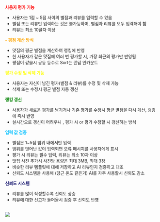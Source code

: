 <span style="color:red; font-weight:bold">
사용자 평가 기능
</span>

- 사용자는 1점 ~ 5점 사이의 별점과 리뷰를 입력할 수 있음
- 별점 또는 리뷰만 입력하는 것은 불가능하며, 별점과 리뷰를 모두 입력해야 함
- 리뷰는 최소 10글자 이상

<span style="color:orange; font-weight:bold">
- 평점 계산 방식
</span>

- 맛집의 평균 별점을 계산하여 랭킹에 반영
- 한 사용자가 같은 맛집에 여러 번 평가할 시, 가장 최근의 평가만 반영됨
- 평점이 같을시 공동 등수로 Sort는 랜덤 인카운트

<span style="color:yellow; font-weight:bold">
평가 수정 및 삭제 기능
</span>

- 사용자는 자신이 남긴 평가(별점 & 리뷰)를 수정 및 삭제 가능
- 삭제 또는 수정시 평균 별점 자동 갱신

<span style="color:green; font-weight:bold">
랭킹 갱신
</span>

- 사용자가 새로운 평가를 남기거나 기존 평가를 수정시
평균 별점을 다시 계산, 랭킹에 즉시 반영
- 실시간으로 갱신이 어려우니 , 평가 시 or 평가 수정할 시 갱신하는 방식

<span style="color:deepskyblue; font-weight:bold">
입력 값 검증
</span>

- 별점은 1~5점 범위 내에서만 입력
- 범위를 벗어난 값이 입력되면 오류 메시지를 사용자에게 표시
- 평가 시 리뷰는 필수 입력, 리뷰는 최소 10자 이상
- 맛집 사진 추가시 사진당 용량은 최대 3MB, 최대 3장
- 비슷한 리뷰 템플릿에 대해 저장하고 AI 리뷰인지 검증하고 대조
- 신뢰도 시스템을 사용해 (당근 온도 같은거) AI를 자주 사용할시 신뢰도 감소

<span style="color:midnightblue; font-weight:bold">
  신뢰도 시스템
</span>

- 리뷰를 많이 작성할수록 신뢰도 상승
- 리뷰에 대한 신고가 들어올시 검증 후 신뢰도 반영


<br>
<img src ="https://encrypted-tbn0.gstatic.com/images?q=tbn:ANd9GcShVWUxM2a3webSHrknphWCd6dE1svMF00oqg&s">
